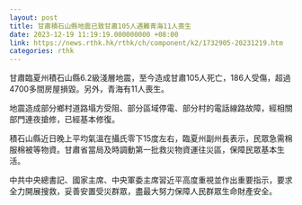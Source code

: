 ```yaml
---
layout: post
title: 甘肅積石山縣地震已致甘肅105人遇難青海11人喪生
date: 2023-12-19 11:19:19.000000000 +08:00
link: https://news.rthk.hk/rthk/ch/component/k2/1732905-20231219.htm
categories: rthk
---
```


甘肅臨夏州積石山縣6.2級淺層地震，至今造成甘肅105人死亡，186人受傷，超過4700多間房屋損毀。另外，青海有11人喪生。

地震造成部分鄉村道路塌方受阻、部分區域停電、部分村的電話線路故障，經相關部門連夜搶修，已經基本修復。

積石山縣近日晚上平均氣溫在攝氏零下15度左右，臨夏州副州長表示，民眾急需棉服棉被等物資。甘肅省當局及時調動第一批救災物資運往災區，保障民眾基本生活。

中共中央總書記、國家主席、中央軍委主席習近平高度重視並作出重要指示，要求全力開展搜救，妥善安置受災群眾，盡最大努力保障人民群眾生命財產安全。
